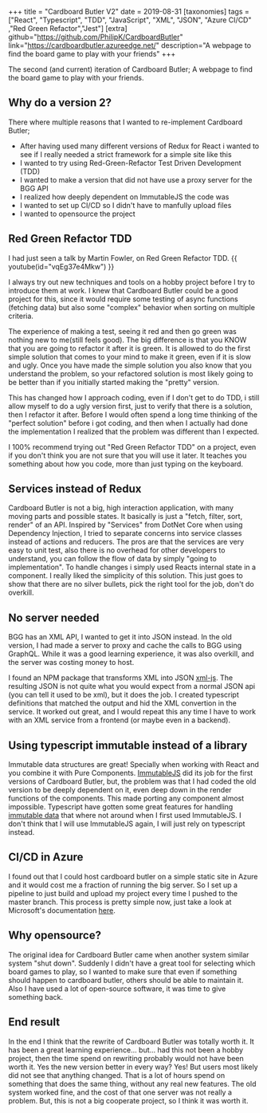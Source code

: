 +++
title = "Cardboard Butler V2"
date = 2019-08-31
[taxonomies]
tags = ["React", "Typescript", "TDD", "JavaScript", "XML", "JSON", "Azure CI/CD" ,"Red Green Refactor","Jest"]
[extra]
github="https://github.com/PhilipK/CardboardButler"
link="https://cardboardbutler.azureedge.net/"
description="A webpage to find the board game to play with your friends"
+++

The second (and current) iteration of Cardboard Butler; A webpage to find the board game to play with your friends.

## Why do a version 2?

There where multiple reasons that I wanted to re-implement Cardboard Butler;

- After having used many different versions of Redux for React i wanted to see if I really needed a strict framework for a simple site like this
- I wanted to try using Red-Green-Refactor Test Driven Development (TDD)
- I wanted to make a version that did not have use a proxy server for the BGG API
- I realized how deeply dependent on ImmutableJS the code was
- I wanted to set up CI/CD so I didn't have to manfully upload files
- I wanted to opensource the project

## Red Green Refactor TDD

I had just seen a talk by Martin Fowler, on Red Green Refactor TDD.
{{ youtube(id="vqEg37e4Mkw") }}

I always try out new techniques and tools on a hobby project before I try to introduce them at work. I knew that Cardboard Butler could be a good project for this, since it would require some testing of async functions (fetching data) but also some "complex" behavior when sorting on multiple criteria.

The experience of making a test, seeing it red and then go green was nothing new to me(still feels good). The big difference is that you KNOW that you are going to refactor it after it is green. It is allowed to do the first simple solution that comes to your mind to make it green, even if it is slow and ugly. Once you have made the simple solution you also know that you understand the problem, so your refactored solution is most likely going to be better than if you initially started making the "pretty" version.

This has changed how I approach coding, even if I don't get to do TDD, i still allow myself to do a ugly version first, just to verify that there is a solution, then I refactor it after. Before I would often spend a long time thinking of the "perfect solution" before i got coding, and then when I actually had done the implementation I realized that the problem was different than I expected.

I 100% recommend trying out "Red Green Refactor TDD" on a project, even if you don't think you are not sure that you will use it later. It teaches you something about how you code, more than just typing on the keyboard.

## Services instead of Redux

Cardboard Butler is not a big, high interaction application, with many moving parts and possible states. It basically is just a "fetch, filter, sort, render" of an API. Inspired by "Services" from DotNet Core when using Dependency Injection, I tried to separate concerns into service classes instead of actions and reducers. The pros are that the services are very easy to unit test, also there is no overhead for other developers to understand, you can follow the flow of data by simply "going to implementation". To handle changes i simply used Reacts internal state in a component.
I really liked the simplicity of this solution.
This just goes to show that there are no silver bullets, pick the right tool for the job, don't do overkill.

## No server needed

BGG has an XML API, I wanted to get it into JSON instead.
In the old version, I had made a server to proxy and cache the calls to BGG using GraphQL. While it was a good learning experience, it was also overkill, and the server was costing money to host.

I found an NPM package that transforms XML into JSON [xml-js](https://www.npmjs.com/package/xml-js). The resulting JSON is not quite what you would expect from a normal JSON api (you can tell it used to be xml), but it does the job. I created typescript definitions that matched the output and hid the XML convertion in the service. It worked out great, and I would repeat this any time I have to work with an XML service from a frontend (or maybe even in a backend).

## Using typescript immutable instead of a library

Immutable data structures are great! Specially when working with React and you combine it with Pure Components.
[ImmutableJS](https://immutable-js.github.io/immutable-js/) did its job for the first versions of Cardboard Butler, but, the problem was that I had coded the old version to be deeply dependent on it, even deep down in the render functions of the components. This made porting any component almost impossible. Typescript have gotten some great features for handling [immutable data](https://medium.com/jspoint/typescript-data-immutability-71dc3e604426) that where not around when I first used ImmutableJS. I don't think that I will use ImmutableJS again, I will just rely on typescript instead.

## CI/CD in Azure

I found out that I could host cardboard butler on a simple static site in Azure and it would cost me a fraction of running the big server. So I set up a pipeline to just build and upload my project every time I pushed to the master branch. This process is pretty simple now, just take a look at Microsoft's documentation [here](https://docs.microsoft.com/en-us/azure/storage/blobs/storage-blob-static-website).

## Why opensource?

The original idea for Cardboard Butler came when another system similar system "shut down". Suddenly I didn't have a great tool for selecting which board games to play, so I wanted to make sure that even if something should happen to cardboard butler, others should be able to maintain it. Also I have used a lot of open-source software, it was time to give something back.

## End result

In the end I think that the rewrite of Cardboard Butler was totally worth it. It has been a great learning experience... but... had this not been a hobby project, then the time spend on rewriting probably would not have been worth it. Yes the new version better in every way? Yes! But users most likely did not see that anything changed. That is a lot of hours spend on something that does the same thing, without any real new features. The old system worked fine, and the cost of that one server was not really a problem. But, this is not a big cooperate project, so I think it was worth it.
